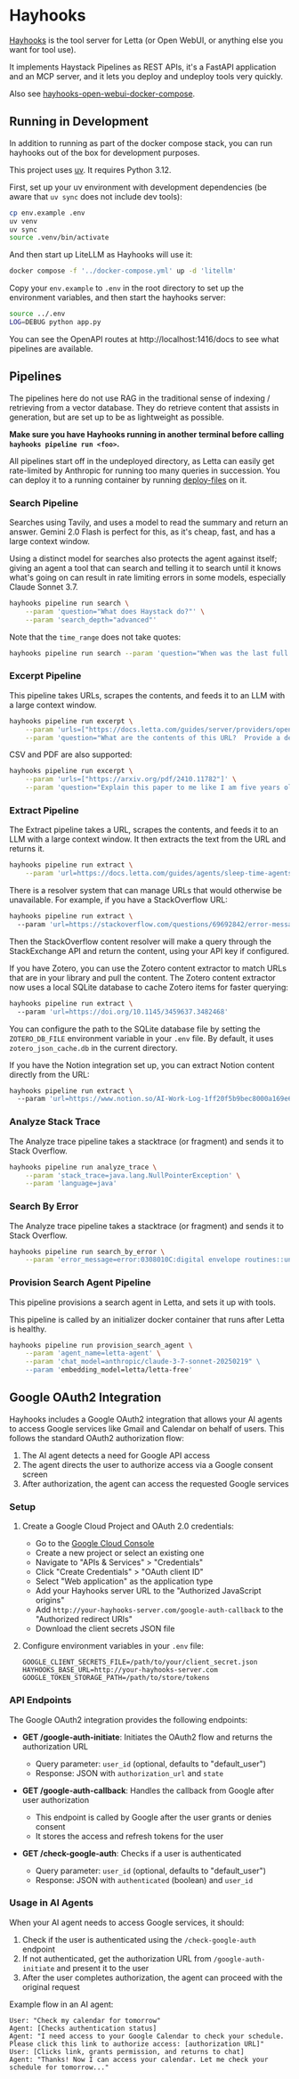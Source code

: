 # Hayhooks

[Hayhooks](https://docs.haystack.deepset.ai/docs/hayhooks#overview) is the tool server for Letta (or Open WebUI, or anything else you want for tool use).

It implements Haystack Pipelines as REST APIs, it's a FastAPI application and an MCP server, and it lets you deploy and undeploy tools very quickly.

Also see [hayhooks-open-webui-docker-compose](https://github.com/deepset-ai/hayhooks-open-webui-docker-compose).

## Running in Development

In addition to running as part of the docker compose stack, you can run hayhooks out of the box for development purposes.

This project uses [uv](https://docs.astral.sh/uv/).  It requires Python 3.12.

First, set up your uv environment with development dependencies (be aware that `uv sync` does not include dev tools):

```bash
cp env.example .env
uv venv
uv sync
source .venv/bin/activate
```

And then start up LiteLLM as Hayhooks will use it:

```bash
docker compose -f '../docker-compose.yml' up -d 'litellm'
```

Copy your `env.example` to `.env` in the root directory to set up the environment variables, and then start the hayhooks server:

```bash
source ../.env
LOG=DEBUG python app.py
```

You can see the OpenAPI routes at http://localhost:1416/docs to see what pipelines are available.

## Pipelines

The pipelines here do not use RAG in the traditional sense of indexing / retrieving from a vector database.  They do retrieve content that assists in generation, but are set up to be as lightweight as possible.

**Make sure you have Hayhooks running in another terminal before calling `hayhooks pipeline run <foo>`.**

All pipelines start off in the undeployed directory, as Letta can easily get rate-limited by Anthropic for running too many queries in succession.  You can deploy it to a running container by running [deploy-files](https://github.com/deepset-ai/hayhooks/tree/main?tab=readme-ov-file#pipelinewrapper-development-with-overwrite-option) on it.

### Search Pipeline

Searches using Tavily, and uses a model to read the summary and return an answer.  Gemini 2.0 Flash is perfect for this, as it's cheap, fast, and has a large context window.

Using a distinct model for searches also protects the agent against itself; giving an agent a tool that can search and telling it to search until it knows what's going on can result in rate limiting errors in some models, especially Claude Sonnet 3.7.  

```bash
hayhooks pipeline run search \
    --param 'question="What does Haystack do?"' \
    --param 'search_depth="advanced"'
```

Note that the `time_range` does not take quotes:

```bash
hayhooks pipeline run search --param 'question="When was the last full moon?"' --param 'time_range=month'
```

### Excerpt Pipeline

This pipeline takes URLs, scrapes the contents, and feeds it to an LLM with a large context window.

```bash
hayhooks pipeline run excerpt \
    --param 'urls=["https://docs.letta.com/guides/server/providers/openai-proxy.mdx"]' \
    --param 'question="What are the contents of this URL?  Provide a detailed summary."'
```

CSV and PDF are also supported:

```bash
hayhooks pipeline run excerpt \
    --param 'urls=["https://arxiv.org/pdf/2410.11782"]' \
    --param 'question="Explain this paper to me like I am five years old."'
```

### Extract Pipeline

The Extract pipeline takes a URL, scrapes the contents, and feeds it to an LLM with a large context window.  It then extracts the text from the URL and returns it.

```bash
hayhooks pipeline run extract \
    --param 'url=https://docs.letta.com/guides/agents/sleep-time-agents'
```

There is a resolver system that can manage URLs that would otherwise be unavailable.  For example, if you have a StackOverflow URL:

```bash
hayhooks pipeline run extract \                                                                             
  --param 'url=https://stackoverflow.com/questions/69692842/error-message-error0308010cdigital-envelope-routinesunsupported'
```

Then the StackOverflow content resolver will make a query through the StackExchange API and return the content, using your API key if configured.

If you have Zotero, you can use the Zotero content extractor to match URLs that are in your library and pull the content. The Zotero content extractor now uses a local SQLite database to cache Zotero items for faster querying:

```bash
hayhooks pipeline run extract \                                                                             
  --param 'url=https://doi.org/10.1145/3459637.3482468'
```

You can configure the path to the SQLite database file by setting the `ZOTERO_DB_FILE` environment variable in your `.env` file. By default, it uses `zotero_json_cache.db` in the current directory.

If you have the Notion integration set up, you can extract Notion content directly from the URL:

```bash
hayhooks pipeline run extract \                                                                            
  --param 'url=https://www.notion.so/AI-Work-Log-1ff20f5b9bec8000a169e6a29bae0b42'
```

### Analyze Stack Trace

The Analyze trace pipeline takes a stacktrace (or fragment) and sends it to Stack Overflow.

```bash
hayhooks pipeline run analyze_trace \
    --param 'stack_trace=java.lang.NullPointerException' \
    --param 'language=java'
```

### Search By Error

The Analyze trace pipeline takes a stacktrace (or fragment) and sends it to Stack Overflow.

```bash
hayhooks pipeline run search_by_error \
    --param 'error_message=error:0308010C:digital envelope routines::unsupported'
```

### Provision Search Agent Pipeline

This pipeline provisions a search agent in Letta, and sets it up with tools.

This pipeline is called by an initializer docker container that runs after Letta is healthy.

```bash
hayhooks pipeline run provision_search_agent \
    --param 'agent_name=letta-agent' \
    --param 'chat_model=anthropic/claude-3-7-sonnet-20250219" \
    --param 'embedding_model=letta/letta-free'
```

## Google OAuth2 Integration

Hayhooks includes a Google OAuth2 integration that allows your AI agents to access Google services like Gmail and Calendar on behalf of users. This follows the standard OAuth2 authorization flow:

1. The AI agent detects a need for Google API access
2. The agent directs the user to authorize access via a Google consent screen
3. After authorization, the agent can access the requested Google services

### Setup

1. Create a Google Cloud Project and OAuth 2.0 credentials:
   - Go to the [Google Cloud Console](https://console.cloud.google.com/)
   - Create a new project or select an existing one
   - Navigate to "APIs & Services" > "Credentials"
   - Click "Create Credentials" > "OAuth client ID"
   - Select "Web application" as the application type
   - Add your Hayhooks server URL to the "Authorized JavaScript origins"
   - Add `http://your-hayhooks-server.com/google-auth-callback` to the "Authorized redirect URIs"
   - Download the client secrets JSON file

2. Configure environment variables in your `.env` file:
   ```
   GOOGLE_CLIENT_SECRETS_FILE=/path/to/your/client_secret.json
   HAYHOOKS_BASE_URL=http://your-hayhooks-server.com
   GOOGLE_TOKEN_STORAGE_PATH=/path/to/store/tokens
   ```

### API Endpoints

The Google OAuth2 integration provides the following endpoints:

- **GET /google-auth-initiate**: Initiates the OAuth2 flow and returns the authorization URL
  - Query parameter: `user_id` (optional, defaults to "default_user")
  - Response: JSON with `authorization_url` and `state`

- **GET /google-auth-callback**: Handles the callback from Google after user authorization
  - This endpoint is called by Google after the user grants or denies consent
  - It stores the access and refresh tokens for the user

- **GET /check-google-auth**: Checks if a user is authenticated
  - Query parameter: `user_id` (optional, defaults to "default_user")
  - Response: JSON with `authenticated` (boolean) and `user_id`

### Usage in AI Agents

When your AI agent needs to access Google services, it should:

1. Check if the user is authenticated using the `/check-google-auth` endpoint
2. If not authenticated, get the authorization URL from `/google-auth-initiate` and present it to the user
3. After the user completes authorization, the agent can proceed with the original request

Example flow in an AI agent:
```
User: "Check my calendar for tomorrow"
Agent: [Checks authentication status]
Agent: "I need access to your Google Calendar to check your schedule. Please click this link to authorize access: [authorization URL]"
User: [Clicks link, grants permission, and returns to chat]
Agent: "Thanks! Now I can access your calendar. Let me check your schedule for tomorrow..."
```
